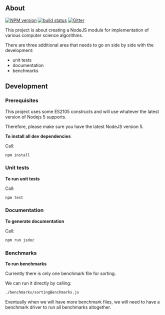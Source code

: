 ## About

[![NPM version][npm-image]][npm-url]
[![build status][travis-image]][travis-url]
[![Gitter][gitter-image]][gitter-url]

This project is about creating a NodeJS module for implementation of various computer science algorithms.

There are three additional area that needs to go on side by side with the development:
* unit tests
* documentation
* benchmarks


## Development

 ### Prerequisites

This project uses some ES2105 constructs and will use whatever the latest version of Nodejs 5 supports.

Therefore, please make sure you have the latest NodeJS version 5.

**To install all dev dependencies**


Call:

```bash
npm install
```

### Unit tests

**To run unit tests**

Call:

```bash
npm test
```

### Documentation

**To generate documentation**

Call:

```bash
npm run jsdoc
```

### Benchmarks

**To run benchmarks**

Currently there is only one benchmark file for sorting.

We can run it directly by calling:

```bash
./benchmarks/sortingBenchmarks.js
```

Eventually when we will have more benchmark files, we will need to have a benchmark driver to run all benchmarks altogether.


[npm-image]: https://img.shields.io/npm/v/algo.js.svg?style=flat-square
[npm-url]: https://www.npmjs.com/package/algo.js
[travis-image]: https://img.shields.io/travis/shobhitg/algo.js/master.svg?style=flat-square
[travis-url]: https://travis-ci.org/shobhitg/algo.js
[gitter-image]: https://img.shields.io/gitter/room/shobhitg/algo.js.svg?style=flat-square
[gitter-url]: https://gitter.im/shobhitg/algo.js?utm_source=badge&utm_medium=badge&utm_campaign=pr-badge
